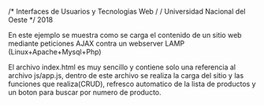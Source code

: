/* Interfaces de Usuarios y Tecnologias Web / / Universidad Nacional del Oeste */ 2018

En este ejemplo se muestra como se carga el contenido de un sitio web mediante peticiones AJAX contra 
un webserver LAMP (Linux+Apache+Mysql+Php)

El archivo index.html es muy sencillo y contiene solo una referencia al archivo js/app.js, dentro de este archivo se realiza la 
carga del sitio y las funciones que realiza(CRUD), refresco automatico de la lista de productos y un boton para buscar
por numero de producto.
